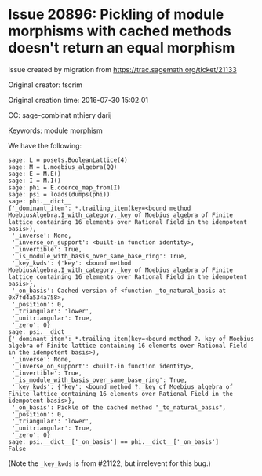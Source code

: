 # Issue 20896: Pickling of module morphisms with cached methods doesn't return an equal morphism

Issue created by migration from https://trac.sagemath.org/ticket/21133

Original creator: tscrim

Original creation time: 2016-07-30 15:02:01

CC:  sage-combinat nthiery darij

Keywords: module morphism

We have the following:

```
sage: L = posets.BooleanLattice(4)
sage: M = L.moebius_algebra(QQ)
sage: E = M.E()
sage: I = M.I()
sage: phi = E.coerce_map_from(I)
sage: psi = loads(dumps(phi))
sage: phi.__dict__
{'_dominant_item': *.trailing_item(key=<bound method MoebiusAlgebra.I_with_category._key of Moebius algebra of Finite lattice containing 16 elements over Rational Field in the idempotent basis>),
 '_inverse': None,
 '_inverse_on_support': <built-in function identity>,
 '_invertible': True,
 '_is_module_with_basis_over_same_base_ring': True,
 '_key_kwds': {'key': <bound method MoebiusAlgebra.I_with_category._key of Moebius algebra of Finite lattice containing 16 elements over Rational Field in the idempotent basis>},
 '_on_basis': Cached version of <function _to_natural_basis at 0x7fd4a534a758>,
 '_position': 0,
 '_triangular': 'lower',
 '_unitriangular': True,
 '_zero': 0}
sage: psi.__dict__
{'_dominant_item': *.trailing_item(key=<bound method ?._key of Moebius algebra of Finite lattice containing 16 elements over Rational Field in the idempotent basis>),
 '_inverse': None,
 '_inverse_on_support': <built-in function identity>,
 '_invertible': True,
 '_is_module_with_basis_over_same_base_ring': True,
 '_key_kwds': {'key': <bound method ?._key of Moebius algebra of Finite lattice containing 16 elements over Rational Field in the idempotent basis>},
 '_on_basis': Pickle of the cached method "_to_natural_basis",
 '_position': 0,
 '_triangular': 'lower',
 '_unitriangular': True,
 '_zero': 0}
sage: psi.__dict__['_on_basis'] == phi.__dict__['_on_basis']
False
```

(Note the `_key_kwds` is from #21122, but irrelevent for this bug.)
